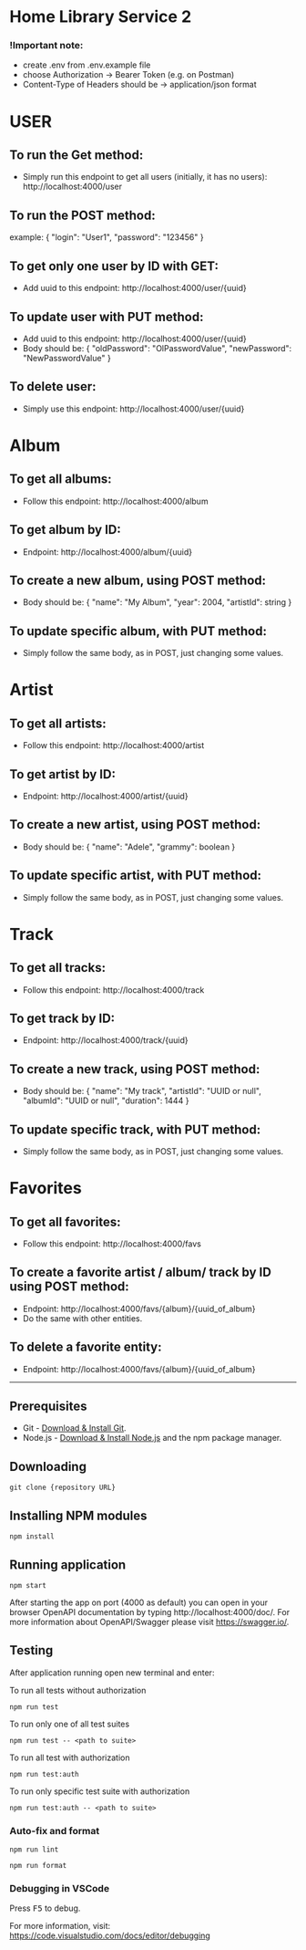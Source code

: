 # Home Library Service 2

### !Important note:

- create .env from .env.example file
- choose Authorization -> Bearer Token (e.g. on Postman)
- Content-Type of Headers should be -> application/json format

# USER

## To run the Get method:

- Simply run this endpoint to get all users (initially, it has no users): http://localhost:4000/user

## To run the POST method:

example:
{
"login": "User1",
"password": "123456"
}

## To get only one user by ID with GET:

- Add uuid to this endpoint: http://localhost:4000/user/{uuid}

## To update user with PUT method:

- Add uuid to this endpoint: http://localhost:4000/user/{uuid}
- Body should be:
  {
  "oldPassword": "OlPasswordValue",
  "newPassword": "NewPasswordValue"
  }

## To delete user:

- Simply use this endpoint: http://localhost:4000/user/{uuid}

# Album

## To get all albums:

- Follow this endpoint: http://localhost:4000/album

## To get album by ID:

- Endpoint: http://localhost:4000/album/{uuid}

## To create a new album, using POST method:

- Body should be:
  {
  "name": "My Album",
  "year": 2004,
  "artistId": string
  }

## To update specific album, with PUT method:

- Simply follow the same body, as in POST, just changing some values.

# Artist

## To get all artists:

- Follow this endpoint: http://localhost:4000/artist

## To get artist by ID:

- Endpoint: http://localhost:4000/artist/{uuid}

## To create a new artist, using POST method:

- Body should be:
  {
  "name": "Adele",
  "grammy": boolean
  }

## To update specific artist, with PUT method:

- Simply follow the same body, as in POST, just changing some values.

# Track

## To get all tracks:

- Follow this endpoint: http://localhost:4000/track

## To get track by ID:

- Endpoint: http://localhost:4000/track/{uuid}

## To create a new track, using POST method:

- Body should be:
  {
  "name": "My track",
  "artistId": "UUID or null",
  "albumId": "UUID or null",
  "duration": 1444
  }

## To update specific track, with PUT method:

- Simply follow the same body, as in POST, just changing some values.

# Favorites

## To get all favorites:

- Follow this endpoint: http://localhost:4000/favs

## To create a favorite artist / album/ track by ID using POST method:

- Endpoint: http://localhost:4000/favs/{album}/{uuid_of_album}
- Do the same with other entities.

## To delete a favorite entity:

- Endpoint: http://localhost:4000/favs/{album}/{uuid_of_album}

---

## Prerequisites

- Git - [Download & Install Git](https://git-scm.com/downloads).
- Node.js - [Download & Install Node.js](https://nodejs.org/en/download/) and the npm package manager.

## Downloading

```
git clone {repository URL}
```

## Installing NPM modules

```
npm install
```

## Running application

```
npm start
```

After starting the app on port (4000 as default) you can open
in your browser OpenAPI documentation by typing http://localhost:4000/doc/.
For more information about OpenAPI/Swagger please visit https://swagger.io/.

## Testing

After application running open new terminal and enter:

To run all tests without authorization

```
npm run test
```

To run only one of all test suites

```
npm run test -- <path to suite>
```

To run all test with authorization

```
npm run test:auth
```

To run only specific test suite with authorization

```
npm run test:auth -- <path to suite>
```

### Auto-fix and format

```
npm run lint
```

```
npm run format
```

### Debugging in VSCode

Press <kbd>F5</kbd> to debug.

For more information, visit: https://code.visualstudio.com/docs/editor/debugging
